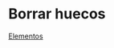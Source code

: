 # Borrar huecos

[Elementos](/mdtopx/fichas-de-herramientas/ficha-de-herramientas-editar/editar-elementos.md)


